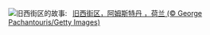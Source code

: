 ![](https://www.bing.com/th?id=OHR.BlueAmsterdam_ZH-CN0483591394_UHD.jpg&w=1000)旧西街区的故事:&nbsp;&ensp;[旧西街区，阿姆斯特丹 ，荷兰 (© George Pachantouris/Getty Images)](https://www.bing.com/th?id=OHR.BlueAmsterdam_ZH-CN0483591394_UHD.jpg)
<br><br/>
